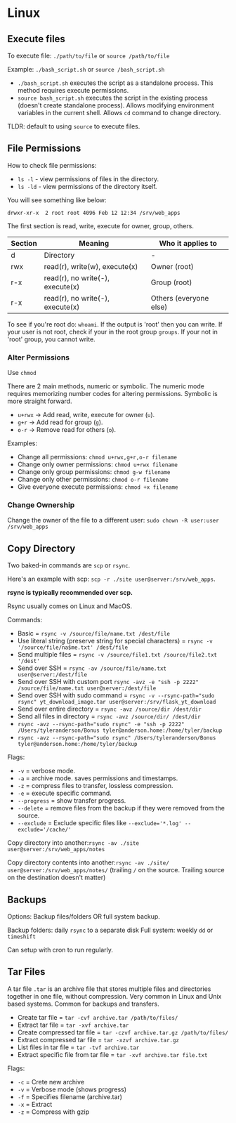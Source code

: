 # Linux

## Execute files

To execute file: ``./path/to/file`` or ``source /path/to/file``

Example: ``./bash_script.sh`` or ``source /bash_script.sh``

- ``./bash_script.sh`` executes the script as a standalone process. This method requires execute permissions.
- ``source bash_script.sh`` executes the script in the existing process (doesn't create standalone process). Allows
modifying environment variables in the current shell. Allows ``cd`` command to change directory.

TLDR: default to using ``source`` to execute files.

## File Permissions

How to check file permissions: 

- ``ls -l`` - view permissions of files in the directory.
- ``ls -ld`` - view permissions of the directory itself.

You will see something like below:

``drwxr-xr-x  2 root root 4096 Feb 12 12:34 /srv/web_apps``

The first section is read, write, execute for owner, group, others. 

| Section | Meaning                          | Who it applies to      |
|---------|----------------------------------|------------------------|
| d       | Directory                        | -                      |
| rwx     | read(r), write(w), execute(x)    | Owner (root)           |
| r-x     | read(r), no write(-), execute(x) | Group (root)           |          
| r-x     | read(r), no write(-), execute(x) | Others (everyone else) |

To see if you're root do: ``whoami``. If the output is 'root' then you can write.
If your user is not root, check if your in the root group ``groups``. If your
not in 'root' group, you cannot write.

### Alter Permissions

Use ``chmod``

There are 2 main methods, numeric or symbolic. The numeric mode requires memorizing number codes for altering permissions.
Symbolic is more straight forward.

- ``u+rwx`` → Add read, write, execute for owner (``u``).
- ``g+r`` → Add read for group (``g``).
- ``o-r`` → Remove read for others (``o``).

Examples:

- Change all permissions: ``chmod u+rwx,g+r,o-r filename``
- Change only owner permissions: ``chmod u+rwx filename``
- Change only group permissions: ``chmod g-w filename``
- Change only other permissions: ``chmod o-r filename``
- Give everyone execute permissions: ``chmod +x filename``

### Change Ownership

Change the owner of the file to a different user: ``sudo chown -R user:user /srv/web_apps``

## Copy Directory

Two baked-in commands are ``scp`` or ``rsync``.

Here's an example with scp: ``scp -r ./site user@server:/srv/web_apps``.

**rsync is typically recommended over scp.**

Rsync usually comes on Linux and MacOS. 

Commands: 

- Basic = ``rsync -v /source/file/name.txt /dest/file``
- Use literal string (preserve string for special characters) = ``rsync -v '/source/file/na$me.txt' /dest/file``
- Send multiple files = ``rsync -v /source/file1.txt /source/file2.txt '/dest'``
- Send over SSH = ``rsync -av /source/file/name.txt user@server:/dest/file``
- Send over SSH with custom port ``rsync -avz -e "ssh -p 2222" /source/file/name.txt user@server:/dest/file``
- Send over SSH with sudo command = ``rsync -v --rsync-path="sudo rsync" yt_download_image.tar user@server:/srv/flask_yt_download``
- Send over entire directory = ``rsync -avz /source/dir /dest/dir``
- Send all files in directory = ``rsync -avz /source/dir/ /dest/dir``
- ``rsync -avz --rsync-path="sudo rsync" -e "ssh -p 2222" /Users/tyleranderson/Bonus tyler@anderson.home:/home/tyler/backup``
- ``rsync -avz --rsync-path="sudo rsync" /Users/tyleranderson/Bonus tyler@anderson.home:/home/tyler/backup``

Flags: 

- ``-v`` = verbose mode.
- ``-a`` = archive mode. saves permissions and timestamps.
- ``-z`` = compress files to transfer, lossless compression.
- ``-e`` = execute specific command.
- ``--progress`` = show transfer progress.
- ``--delete`` = remove files from the backup if they were removed from the source.
- ``--exclude`` = Exclude specific files like ``--exclude='*.log' --exclude='/cache/'``

Copy directory into another:``rsync -av ./site user@server:/srv/web_apps/notes``

Copy directory contents into another:``rsync -av ./site/ user@server:/srv/web_apps/notes/`` 
(trailing ``/`` on the source. Trailing source on the destination doesn't matter)

## Backups

Options: Backup files/folders OR full system backup.

Backup folders: daily ``rsync`` to a separate disk
Full system: weekly ``dd`` or ``timeshift``

Can setup with cron to run regularly.

## Tar Files

A tar file ``.tar`` is an archive file that stores multiple files and 
directories together in one file, without compression. Very common
in Linux and Unix based systems. Common for backups and transfers.

- Create tar file = ``tar -cvf archive.tar /path/to/files/``
- Extract tar file = ``tar -xvf archive.tar``
- Create compressed tar file = ``tar -czvf archive.tar.gz /path/to/files/``
- Extract compressed tar file = ``tar -xzvf archive.tar.gz``
- List files in tar file = ``tar -tvf archive.tar``
- Extract specific file from tar file = ``tar -xvf archive.tar file.txt``

Flags:

- ``-c`` = Crete new archive
- ``-v`` = Verbose mode (shows progress)
- ``-f`` = Specifies filename (archive.tar)
- ``-x`` = Extract
- ``-z`` = Compress with gzip
